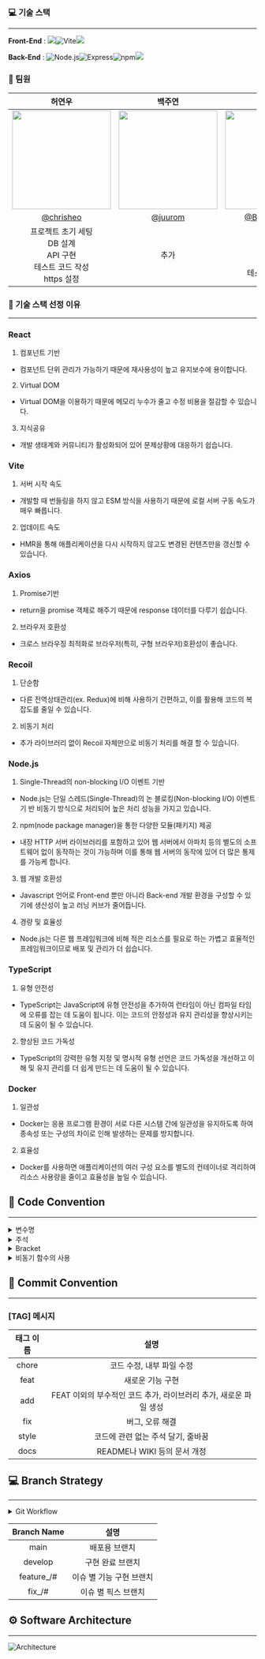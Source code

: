 ### 💻 기술 스택

---
**Front-End** : <img src="https://img.shields.io/badge/React-61DAFB?style=flat-square&logo=React&logoColor=black"/><img alt="Vite" src = "https://img.shields.io/badge/vite-%23646CFF.svg?style=flat-square&logo=vite&logoColor=white"/><img src="https://img.shields.io/badge/Axios-8b00ff?style=flat-square&logo=Axios&logoColor=black"/>

**Back-End** : <img alt="Node.js" src ="https://img.shields.io/badge/Node.js-339933.svg?&style=flat-square&logo=Node.js&logoColor=white"/><img alt="Express" src ="https://img.shields.io/badge/Express-000000.svg?&style=flat-square&logo=Express&logoColor=white"/><img alt="npm" src ="https://img.shields.io/badge/prisma-2D3748.svg?&style=flat-square&logo=prisma&logoColor=white"/><img src="https://img.shields.io/badge/Docker-0067a3?style=flat-square&logo=Docker&logoColor=white"/>

### 🧑‍ 팀원
|                          허연우                           |                                                 백주연                                                  |                  이승렬                   |                                                최호연                                                 |                             
|:------------------------------------------------------:|:----------------------------------------------------------------------------------------------------:|:--------------------------------------:|:--------------------------------------------------------------------------------------------------:|
|              <img src="https://avatars.githubusercontent.com/u/37439067?v=4" width="200px" />              |          <img src="https://avatars.githubusercontent.com/u/102408288?v=4" width="200px" />           |      <img src="https://avatars.githubusercontent.com/u/106163272?v=4" width="200px" />      |         <img src="https://avatars.githubusercontent.com/u/110888511?v=4" width="200px" />          |
|         [@chrisheo](https://github.com/chrisheo)         |                                 [@juurom](https://github.com/juurom)                                 | [@BackEndStory](https://github.com/BackEndStory)  |                              [@hoyyChoi](https://github.com/hoyyChoi)                              |
| 프로젝트 초기 세팅<br>DB 설계<br>API 구현<br>테스트 코드 작성<br>https 설정 |                                             추가                                                       | AWS 세팅<br>DB 설계<br>API 구현<br>테스트 코드 작성 |                                            추가                                                      |

### 👀 기술 스택 선정 이유

---

### React
1. 컴포넌트 기반
- 컴포넌트 단위 관리가 가능하기 때문에 재사용성이 높고 유지보수에 용이합니다.
2. Virtual DOM
- Virtual DOM을 이용하기 때문에 메모리 누수가 줄고 수정 비용을 절감할 수 있습니다.
3. 지식공유
- 개발 생태계와 커뮤니티가 활성화되어 있어 문제상황에 대응하기 쉽습니다.

### Vite
1. 서버 시작 속도
- 개발할 때 번들링을 하지 않고 ESM 방식을 사용하기 때문에 로컬 서버 구동 속도가 매우 빠릅니다.
2. 업데이트 속도
- HMR을 통해 애플리케이션을 다시 시작하지 않고도 변경된 컨텐츠만을 갱신할 수 있습니다.

### Axios
1. Promise기반
- return을 promise 객체로 해주기 때문에 response 데이터를 다루기 쉽습니다.
2. 브라우저 호환성
- 크로스 브라우징 최적화로 브라우저(특히, 구형 브라우저)호환성이 좋습니다.

### Recoil
1. 단순함
- 다른 전역상태관리(ex. Redux)에 비해 사용하기 간편하고, 이를 활용해 코드의 복잡도를 줄일 수 있습니다.
2. 비동기 처리
- 추가 라이브러리 없이 Recoil 자체만으로 비동기 처리를 해결 할 수 있습니다.


### Node.js
1. Single-Thread의 non-blocking I/O 이벤트 기반
- Node.js는 단일 스레드(Single-Thread)의 논 블로킹(Non-blocking I/O) 이벤트 기 반 비동기 방식으로 처리되어 높은 처리 성능을 가지고 있습니다.
2. npm(node package manager)을 통한 다양한 모듈(패키지) 제공
- 내장 HTTP 서버 라이브러리를 포함하고 있어 웹 서버에서 아파치 등의 별도의 소프 트웨어 없이 동작하는 것이 가능하며 이를 통해 웹 서버의 동작에 있어 더 많은 통제 를 가능케 합니다.
3. 웹 개발 호환성
- Javascript 언어로 Front-end 뿐만 아니라 Back-end 개발 환경을 구성할 수 있기에 생산성이 높고 러닝 커브가 줄어듭니다.
4. 경량 및 효율성
- Node.js는 다른 웹 프레임워크에 비해 적은 리소스를 필요로 하는 가볍고 효율적인 프레임워크이므로 배포 및 관리가 더 쉽습니다.

### TypeScript
1. 유형 안전성
- TypeScript는 JavaScript에 유형 안전성을 추가하여 런타임이 아닌 컴파일 타임에 오류를 잡는 데 도움이 됩니다. 이는 코드의 안정성과 유지 관리성을 향상시키는 데 도움이 될 수 있습니다.
2. 향상된 코드 가독성
- TypeScript의 강력한 유형 지정 및 명시적 유형 선언은 코드 가독성을 개선하고 이해 및 유지 관리를 더 쉽게 만드는 데 도움이 될 수 있습니다.

### Docker
1. 일관성
- Docker는 응용 프로그램 환경이 서로 다른 시스템 간에 일관성을 유지하도록 하여 종속성 또는 구성의 차이로 인해 발생하는 문제를 방지합니다.
2. 효율성
- Docker를 사용하면 애플리케이션의 여러 구성 요소를 별도의 컨테이너로 격리하여 리소스 사용량을 줄이고 효율성을 높일 수 있습니다.

## 📍 Code Convention

---
<details>
<summary>변수명</summary>   
<div markdown="1">       


1. Camel Case 사용
- lower Camel Case
2. 함수의 경우 동사+명사 사용
- ex) getInformation()
3. flag로 사용 되는 변수는 조동사 + flag 종류로 구성
- ex) isNum
4. 약어는 되도록 사용하지 않는다.
- 부득이하게 약어가 필요하다고 판단되는 경우 팀원과 상의를 거친다.

</div>
</details>

<details>
<summary>주석</summary>
<div markdown="1">

1.  한줄 주석은 // 를 사용한다.

```typescript
// 한줄 주석일 때
/**
 * 여러줄
 * 주석일 때
 */
```

2.  함수에 대한 주석

```typescript
/**
 * @route Method /Route
 * @desc Function Description
 * @access Public
 */
```

3.  Bracket 사용 시 내부에 주석을 작성한다.

```typescript
if (a == 5) {
  // 주석
}
```

</div>
</details>

<details>
<summary>Bracket</summary>
<div markdown="1">

1.  한줄 if 문은 여러 줄로 작성한다.

```typescript
// 한줄 if 문 - 여러 줄로 작성
if (trigger) {
  return;
}
```

2. 괄호는 한칸 띄우고 사용한다.

```typescript
// 괄호 사용 한칸 띄우고 사용한다.
if (left == true) {
  return;
}
```

3. Bracket 양쪽 사이를 띄어서 사용한다.

```typescript
const { userId } = request.user;
```

</div>
</details>

<details>
<summary>비동기 함수의 사용</summary>
<div markdown="1">

1.  async, await 함수 사용을 지향한다.
2.  Promise 사용은 지양한다.
3.  다만 로직을 짜는 데 있어 promise를 불가피하게 사용할 경우, 주석으로 표시하고 commit에 그 이유를 작성한다.

</div>
</details>

## 📌 Commit Convention

---

### [TAG] 메시지

| 태그 이름  |                               설명                                |
| :--------: | :---------------------------------------------------------------: |
|  chore   |                     코드 수정, 내부 파일 수정                     |
|   feat   |                         새로운 기능 구현                          |
|   add    | FEAT 이외의 부수적인 코드 추가, 라이브러리 추가, 새로운 파일 생성 |
|   fix    |                          버그, 오류 해결                          |
|   style    |      코드에 관련 없는 주석 달기, 줄바꿈                          |
|   docs   |                   README나 WIKI 등의 문서 개정                    |

## 💻 Branch Strategy

---
<details>
<summary>Git Workflow</summary>
<div markdown="1">

```
main → develop → feature_# / fix_#
feature, fix 이하 번호는 issue 번호에 맞게 생성

Issue 예시
/-------------------------
Feature/Fix Request
기능 설명 : 초대장을 보내줍니다.
To-Do List
* 난수 생성해서 초대코드 보내주기
-------------------------/

PR 예시
/-------------------------
Solved Issue
close/해결한 이슈의 링크

Motivation
* 초대장 생성 api 구현

Key Changes
* 난수 생성해서 초대코드 생성

To Reviewers
* 머지해주세요~~
-------------------------/

1. issue 생성
2. local - feature_# / fix_# 에서 각자 기능 작업
3. remote - feature_# / fix_# 에 Push
4. remote - develop 으로 PR
5. 코드 리뷰 후 Confirm 받고 remote - develop Merge
6. remote - develop 에 Merge 될 때 마다 모든 팀원 local - develop pull 받아 최신 상태 유지
```

</div>
</details>

| Branch Name |       설명       |
| :---------: |:--------------:|
|    main     |    배포용 브랜치     |
|   develop   |   구현 완료 브랜치    |
| feature\_/#  | 이슈 별 기능 구현 브랜치 |
|   fix\_/#    |  이슈 별 픽스 브랜치   |

## ⚙️ Software Architecture

---
![Architecture](https://user-images.githubusercontent.com/37439067/231813229-3c364744-3da4-46eb-8bfb-9f584adae10e.JPG)
